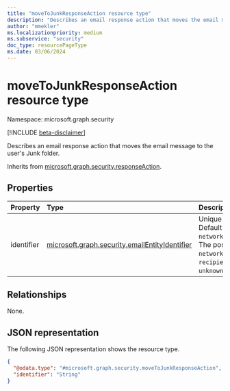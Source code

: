 ```yaml
---
title: "moveToJunkResponseAction resource type"
description: "Describes an email response action that moves the email message to the user's Junk folder."
author: "mmekler"
ms.localizationpriority: medium
ms.subservice: "security"
doc_type: resourcePageType
ms.date: 03/06/2024
---
```


# moveToJunkResponseAction resource type

Namespace: microsoft.graph.security

[!INCLUDE [beta-disclaimer](../../includes/beta-disclaimer.md)]

Describes an email response action that moves the email message to the user's Junk folder.

Inherits from [microsoft.graph.security.responseAction](../resources/security-responseaction.md).

## Properties
| Property   | Type                                                                                                          | Description                                                                                                                                                                                   |
|:-----------|:--------------------------------------------------------------------------------------------------------------|:----------------------------------------------------------------------------------------------------------------------------------------------------------------------------------------------|
| identifier | [microsoft.graph.security.emailEntityIdentifier](../resources/enums-security.md#emailentityidentifier-values) | Unique identifier for the response action. Default is `networkMessageId`,`recipientEmailAddress`. The possible values are: `networkMessageId`, `recipientEmailAddress`, `unknownFutureValue`. |

## Relationships
None.

## JSON representation
The following JSON representation shows the resource type.
<!-- {
  "blockType": "resource",
  "@odata.type": "microsoft.graph.security.moveToJunkResponseAction"
}
-->
``` json
{
  "@odata.type": "#microsoft.graph.security.moveToJunkResponseAction",
  "identifier": "String"
}
```

